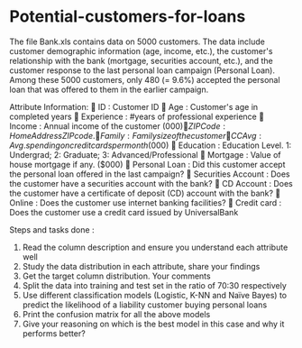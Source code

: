 # Potential-customers-for-loans

The file Bank.xls contains data on 5000 customers. The data include customer
demographic information (age, income, etc.), the customer's relationship with the bank
(mortgage, securities account, etc.), and the customer response to the last personal loan
campaign (Personal Loan). Among these 5000 customers, only 480 (= 9.6%) accepted
the personal loan that was offered to them in the earlier campaign.

Attribute Information:
 ID : Customer ID
 Age : Customer's age in completed years
 Experience : #years of professional experience
 Income : Annual income of the customer ($000)
 ZIP Code : Home Address ZIP code.
 Family : Family size of the customer
 CCAvg : Avg. spending on credit cards per month ($000)
 Education : Education Level. 1: Undergrad; 2: Graduate;
 3: Advanced/Professional
 Mortgage : Value of house mortgage if any. ($000)
 Personal Loan : Did this customer accept the personal loan offered in the
 last campaign?
 Securities Account : Does the customer have a securities account with the bank?
 CD Account : Does the customer have a certificate of deposit (CD)
 account with the bank?
 Online : Does the customer use internet banking facilities?
 Credit card : Does the customer use a credit card issued by UniversalBank

Steps and tasks done :
1. Read the column description and ensure you understand each attribute well
2. Study the data distribution in each attribute, share your findings
3. Get the target column distribution. Your comments
4. Split the data into training and test set in the ratio of 70:30 respectively
5. Use different classification models (Logistic, K-NN and Naïve Bayes) to predict
the likelihood of a liability customer buying personal loans
6. Print the confusion matrix for all the above models
7. Give your reasoning on which is the best model in this case and why it performs
better?
